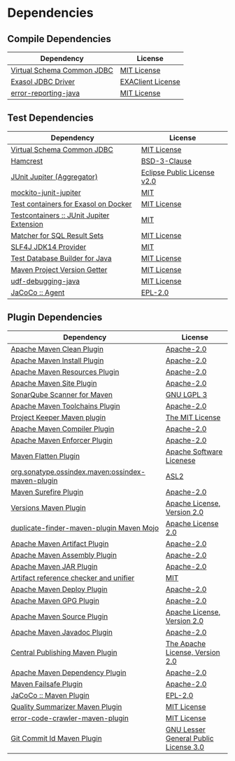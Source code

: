 <!-- @formatter:off -->
# Dependencies

## Compile Dependencies

| Dependency                      | License                |
| ------------------------------- | ---------------------- |
| [Virtual Schema Common JDBC][0] | [MIT License][1]       |
| [Exasol JDBC Driver][2]         | [EXAClient License][3] |
| [error-reporting-java][4]       | [MIT License][5]       |

## Test Dependencies

| Dependency                                      | License                          |
| ----------------------------------------------- | -------------------------------- |
| [Virtual Schema Common JDBC][0]                 | [MIT License][1]                 |
| [Hamcrest][6]                                   | [BSD-3-Clause][7]                |
| [JUnit Jupiter (Aggregator)][8]                 | [Eclipse Public License v2.0][9] |
| [mockito-junit-jupiter][10]                     | [MIT][11]                        |
| [Test containers for Exasol on Docker][12]      | [MIT License][13]                |
| [Testcontainers :: JUnit Jupiter Extension][14] | [MIT][15]                        |
| [Matcher for SQL Result Sets][16]               | [MIT License][17]                |
| [SLF4J JDK14 Provider][18]                      | [MIT][19]                        |
| [Test Database Builder for Java][20]            | [MIT License][21]                |
| [Maven Project Version Getter][22]              | [MIT License][23]                |
| [udf-debugging-java][24]                        | [MIT License][25]                |
| [JaCoCo :: Agent][26]                           | [EPL-2.0][27]                    |

## Plugin Dependencies

| Dependency                                              | License                                     |
| ------------------------------------------------------- | ------------------------------------------- |
| [Apache Maven Clean Plugin][28]                         | [Apache-2.0][29]                            |
| [Apache Maven Install Plugin][30]                       | [Apache-2.0][29]                            |
| [Apache Maven Resources Plugin][31]                     | [Apache-2.0][29]                            |
| [Apache Maven Site Plugin][32]                          | [Apache-2.0][29]                            |
| [SonarQube Scanner for Maven][33]                       | [GNU LGPL 3][34]                            |
| [Apache Maven Toolchains Plugin][35]                    | [Apache-2.0][29]                            |
| [Project Keeper Maven plugin][36]                       | [The MIT License][37]                       |
| [Apache Maven Compiler Plugin][38]                      | [Apache-2.0][29]                            |
| [Apache Maven Enforcer Plugin][39]                      | [Apache-2.0][29]                            |
| [Maven Flatten Plugin][40]                              | [Apache Software Licenese][29]              |
| [org.sonatype.ossindex.maven:ossindex-maven-plugin][41] | [ASL2][42]                                  |
| [Maven Surefire Plugin][43]                             | [Apache-2.0][29]                            |
| [Versions Maven Plugin][44]                             | [Apache License, Version 2.0][29]           |
| [duplicate-finder-maven-plugin Maven Mojo][45]          | [Apache License 2.0][46]                    |
| [Apache Maven Artifact Plugin][47]                      | [Apache-2.0][29]                            |
| [Apache Maven Assembly Plugin][48]                      | [Apache-2.0][29]                            |
| [Apache Maven JAR Plugin][49]                           | [Apache-2.0][29]                            |
| [Artifact reference checker and unifier][50]            | [MIT][11]                                   |
| [Apache Maven Deploy Plugin][51]                        | [Apache-2.0][29]                            |
| [Apache Maven GPG Plugin][52]                           | [Apache-2.0][29]                            |
| [Apache Maven Source Plugin][53]                        | [Apache License, Version 2.0][29]           |
| [Apache Maven Javadoc Plugin][54]                       | [Apache-2.0][29]                            |
| [Central Publishing Maven Plugin][55]                   | [The Apache License, Version 2.0][29]       |
| [Apache Maven Dependency Plugin][56]                    | [Apache-2.0][29]                            |
| [Maven Failsafe Plugin][57]                             | [Apache-2.0][29]                            |
| [JaCoCo :: Maven Plugin][58]                            | [EPL-2.0][27]                               |
| [Quality Summarizer Maven Plugin][59]                   | [MIT License][60]                           |
| [error-code-crawler-maven-plugin][61]                   | [MIT License][62]                           |
| [Git Commit Id Maven Plugin][63]                        | [GNU Lesser General Public License 3.0][64] |

[0]: https://github.com/exasol/virtual-schema-common-jdbc/
[1]: https://github.com/exasol/virtual-schema-common-jdbc/blob/main/LICENSE
[2]: http://www.exasol.com/
[3]: https://repo1.maven.org/maven2/com/exasol/exasol-jdbc/25.2.3/exasol-jdbc-25.2.3-license.txt
[4]: https://github.com/exasol/error-reporting-java/
[5]: https://github.com/exasol/error-reporting-java/blob/main/LICENSE
[6]: http://hamcrest.org/JavaHamcrest/
[7]: https://raw.githubusercontent.com/hamcrest/JavaHamcrest/master/LICENSE
[8]: https://junit.org/junit5/
[9]: https://www.eclipse.org/legal/epl-v20.html
[10]: https://github.com/mockito/mockito
[11]: https://opensource.org/licenses/MIT
[12]: https://github.com/exasol/exasol-testcontainers/
[13]: https://github.com/exasol/exasol-testcontainers/blob/main/LICENSE
[14]: https://java.testcontainers.org
[15]: http://opensource.org/licenses/MIT
[16]: https://github.com/exasol/hamcrest-resultset-matcher/
[17]: https://github.com/exasol/hamcrest-resultset-matcher/blob/main/LICENSE
[18]: http://www.slf4j.org
[19]: https://opensource.org/license/mit
[20]: https://github.com/exasol/test-db-builder-java/
[21]: https://github.com/exasol/test-db-builder-java/blob/main/LICENSE
[22]: https://github.com/exasol/maven-project-version-getter/
[23]: https://github.com/exasol/maven-project-version-getter/blob/main/LICENSE
[24]: https://github.com/exasol/udf-debugging-java/
[25]: https://github.com/exasol/udf-debugging-java/blob/main/LICENSE
[26]: https://www.eclemma.org/jacoco/index.html
[27]: https://www.eclipse.org/legal/epl-2.0/
[28]: https://maven.apache.org/plugins/maven-clean-plugin/
[29]: https://www.apache.org/licenses/LICENSE-2.0.txt
[30]: https://maven.apache.org/plugins/maven-install-plugin/
[31]: https://maven.apache.org/plugins/maven-resources-plugin/
[32]: https://maven.apache.org/plugins/maven-site-plugin/
[33]: http://docs.sonarqube.org/display/PLUG/Plugin+Library/sonar-scanner-maven/sonar-maven-plugin
[34]: http://www.gnu.org/licenses/lgpl.txt
[35]: https://maven.apache.org/plugins/maven-toolchains-plugin/
[36]: https://github.com/exasol/project-keeper/
[37]: https://github.com/exasol/project-keeper/blob/main/LICENSE
[38]: https://maven.apache.org/plugins/maven-compiler-plugin/
[39]: https://maven.apache.org/enforcer/maven-enforcer-plugin/
[40]: https://www.mojohaus.org/flatten-maven-plugin/
[41]: https://sonatype.github.io/ossindex-maven/maven-plugin/
[42]: http://www.apache.org/licenses/LICENSE-2.0.txt
[43]: https://maven.apache.org/surefire/maven-surefire-plugin/
[44]: https://www.mojohaus.org/versions/versions-maven-plugin/
[45]: https://basepom.github.io/duplicate-finder-maven-plugin
[46]: http://www.apache.org/licenses/LICENSE-2.0.html
[47]: https://maven.apache.org/plugins/maven-artifact-plugin/
[48]: https://maven.apache.org/plugins/maven-assembly-plugin/
[49]: https://maven.apache.org/plugins/maven-jar-plugin/
[50]: https://github.com/exasol/artifact-reference-checker-maven-plugin
[51]: https://maven.apache.org/plugins/maven-deploy-plugin/
[52]: https://maven.apache.org/plugins/maven-gpg-plugin/
[53]: https://maven.apache.org/plugins/maven-source-plugin/
[54]: https://maven.apache.org/plugins/maven-javadoc-plugin/
[55]: https://central.sonatype.org
[56]: https://maven.apache.org/plugins/maven-dependency-plugin/
[57]: https://maven.apache.org/surefire/maven-failsafe-plugin/
[58]: https://www.jacoco.org/jacoco/trunk/doc/maven.html
[59]: https://github.com/exasol/quality-summarizer-maven-plugin/
[60]: https://github.com/exasol/quality-summarizer-maven-plugin/blob/main/LICENSE
[61]: https://github.com/exasol/error-code-crawler-maven-plugin/
[62]: https://github.com/exasol/error-code-crawler-maven-plugin/blob/main/LICENSE
[63]: https://github.com/git-commit-id/git-commit-id-maven-plugin
[64]: http://www.gnu.org/licenses/lgpl-3.0.txt
